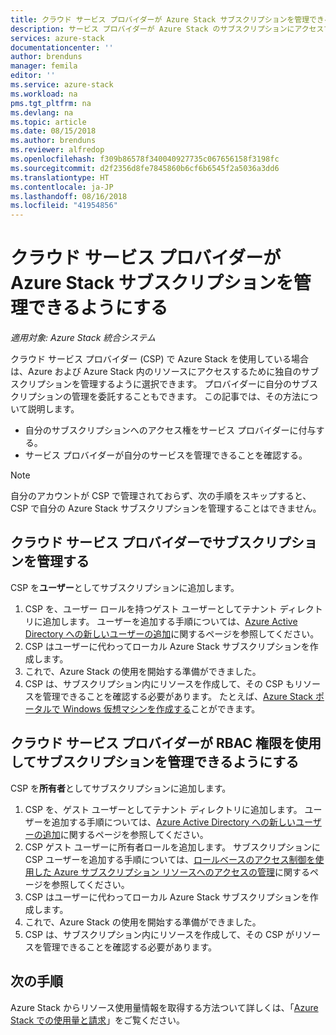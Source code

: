 ```yaml
---
title: クラウド サービス プロバイダーが Azure Stack サブスクリプションを管理できるようにする | Microsoft Docs
description: サービス プロバイダーが Azure Stack のサブスクリプションにアクセスできるようにします。
services: azure-stack
documentationcenter: ''
author: brenduns
manager: femila
editor: ''
ms.service: azure-stack
ms.workload: na
pms.tgt_pltfrm: na
ms.devlang: na
ms.topic: article
ms.date: 08/15/2018
ms.author: brenduns
ms.reviewer: alfredop
ms.openlocfilehash: f309b86578f340040927735c067656158f3198fc
ms.sourcegitcommit: d2f2356d8fe7845860b6cf6b6545f2a5036a3dd6
ms.translationtype: HT
ms.contentlocale: ja-JP
ms.lasthandoff: 08/16/2018
ms.locfileid: "41954856"
---
```

# <a name="enable-a-cloud-service-provider-to-manage-your-azure-stack-subscription"></a>クラウド サービス プロバイダーが Azure Stack サブスクリプションを管理できるようにする

*適用対象: Azure Stack 統合システム*

クラウド サービス プロバイダー (CSP) で Azure Stack を使用している場合は、Azure および Azure Stack 内のリソースにアクセスするために独自のサブスクリプションを管理するように選択できます。 プロバイダーに自分のサブスクリプションの管理を委託することもできます。 この記事では、その方法について説明します。

 * 自分のサブスクリプションへのアクセス権をサービス プロバイダーに付与する。
 * サービス プロバイダーが自分のサービスを管理できることを確認する。

> [!Note]
>  自分のアカウントが CSP で管理されておらず、次の手順をスキップすると、CSP で自分の Azure Stack サブスクリプションを管理することはできません。

## <a name="manage-your-subscription-with-a-cloud-service-provider"></a>クラウド サービス プロバイダーでサブスクリプションを管理する

CSP を**ユーザー**としてサブスクリプションに追加します。

1. CSP を、ユーザー ロールを持つゲスト ユーザーとしてテナント ディレクトリに追加します。  ユーザーを追加する手順については、[Azure Active Directory への新しいユーザーの追加](https://docs.microsoft.com/azure/active-directory/add-users-azure-active-directory)に関するページを参照してください。
2. CSP はユーザーに代わってローカル Azure Stack サブスクリプションを作成します。
3. これで、Azure Stack の使用を開始する準備ができました。
4. CSP は、サブスクリプション内にリソースを作成して、その CSP もリソースを管理できることを確認する必要があります。 たとえば、[Azure Stack ポータルで Windows 仮想マシンを作成する](azure-stack-quick-windows-portal.md)ことができます。

## <a name="enable-the-cloud-service-provider-to-manage-your-subscription-using-rbac-rights"></a>クラウド サービス プロバイダーが RBAC 権限を使用してサブスクリプションを管理できるようにする

CSP を**所有者**としてサブスクリプションに追加します。

1. CSP を、ゲスト ユーザーとしてテナント ディレクトリに追加します。  ユーザーを追加する手順については、[Azure Active Directory への新しいユーザーの追加](https://docs.microsoft.com/azure/active-directory/add-users-azure-active-directory)に関するページを参照してください。
2. CSP ゲスト ユーザーに所有者ロールを追加します。 サブスクリプションに CSP ユーザーを追加する手順については、[ロールベースのアクセス制御を使用した Azure サブスクリプション リソースへのアクセスの管理](https://docs.microsoft.com/azure/role-based-access-control/role-assignments-portal)に関するページを参照してください。
3. CSP はユーザーに代わってローカル Azure Stack サブスクリプションを作成します。
4. これで、Azure Stack の使用を開始する準備ができました。
5. CSP は、サブスクリプション内にリソースを作成して、その CSP がリソースを管理できることを確認する必要があります。

## <a name="next-steps"></a>次の手順

Azure Stack からリソース使用量情報を取得する方法ついて詳しくは、「[Azure Stack での使用量と請求](../azure-stack-billing-and-chargeback.md)」をご覧ください。
